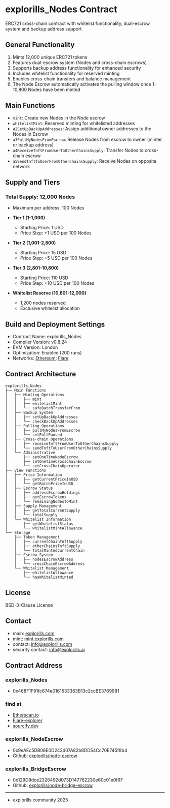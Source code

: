 # explorills_Nodes Contract

ERC721 cross-chain contract with whitelist functionality, dual-escrow system and backup address support

## General Functionality

1. Mints 12,000 unique ERC721 tokens
2. Features dual-escrow system (Nodes and cross-chain escrows)
3. Supports backup address functionality for enhanced security
4. Includes whitelist functionality for reserved minting
5. Enables cross-chain transfers and balance management
6. The Node Escrow automatically activates the pulling window once 1-10,800 Nodes have been minted

## Main Functions

* `mint`: Create new Nodes in the Node escrow
* `whitelistMint`: Reserved minting for whitelisted addresses
* `a2SetUpBackUpAddresses`: Assign additional owner addresses to the Nodes in Escrow
* `a3PullMyNodesFromEscrow`: Release Nodes from escrow to owner (minter or backup address)
* `a4ReceiveTnftFromUserToOtherChainsSupply`: Transfer Nodes to cross-chain escrow
* `a5SendTnftToUserFromOtherChainsSupply`: Receive Nodes on opposite network 

## Supply and Tiers

### Total Supply: 12,000 Nodes

* Maximum per address: 100 Nodes

* **Tier 1 (1-1,000)**
  - Starting Price: 1 USD
  - Price Step: +1 USD per 100 Nodes
* **Tier 2 (1,001-2,800)**
  - Starting Price: 15 USD
  - Price Step: +5 USD per 100 Nodes
* **Tier 3 (2,801-10,800)**
  - Starting Price: 110 USD
  - Price Step: +10 USD per 100 Nodes
* **Whitelist Reserve (10,801-12,000)**
  - 1,200 nodes reserved
  - Exclusive whitelist allocation

## Build and Deployment Settings
* Contract Name: explorills_Nodes
* Compiler Version: v0.8.24
* EVM Version: London
* Optimization: Enabled (200 runs)
* Networks: [Ethereum](https://ethereum.org/en/); [Flare](https://flare.network/)

## Contract Architecture
```
explorills_Nodes
├── Main Functions
│   ├── Minting Operations
│   │   ├── mint
│   │   ├── whitelistMint
│   │   └── safeBatchTransferFrom
│   ├── Backup System
│   │   ├── setUpBackUpAddresses
│   │   └── checkBackUpAddresses
│   ├── Pulling Operations
│   │   ├── pullMyNodesFromEscrow
│   │   └── setPullPaused
│   ├── Cross-chain Operations
│   │   ├── receiveTnftFromUserToOtherChainsSupply
│   │   └── sendTnftToUserFromOtherChainsSupply
│   └── Administrative
│       ├── setOneTimeNodeEscrow
│       ├── setOneTimeCrossChainEscrow
│       └── setCrossChainOperator
├── View Functions
│   ├── Price Information
│   │   ├── getCurrentPriceInUSD
│   │   └── getBatchPriceInUSD
│   ├── Escrow Status
│   │   ├── addressEscrowHoldings
│   │   ├── getEscrowTokens
│   │   └── remainingNodesToMint
│   ├── Supply Management
│   │   ├── getTotalCurrentSupply
│   │   └── totalSupply
│   └── Whitelist Information
│       ├── getWhitelistStatus
│       └── whitelistMintAllowance
└── Storage
    ├── Token Management
    │   ├── currentChainTnftSupply
    │   ├── otherChainsTnftSupply
    │   └── totalMintedCurrentChain
    ├── Escrow System
    │   ├── nodesEscrowAddress
    │   └── crossChainEscrowAddress
    └── Whitelist Management
        ├── whitelistAllowance
        └── hasWhitelistMinted
```

## License

BSD-3-Clause License

## Contact

- main: [explorills.com](https://explorills.com)
- mint: [mint.explorills.com](https://mint.explorills.com)
- contact: info@explorills.com
- security contact: info@explorills.ai

## Contract Address
### explorills_Nodes 
- 0x468F1F91fc674e0161533363B13c2ccBE3769981
### find at
- [Etherscan.io](https://etherscan.io/address/0x468F1F91fc674e0161533363B13c2ccBE3769981#code)
- [Flare-explorer](https://flare-explorer.flare.network/address/0x468F1F91fc674e0161533363B13c2ccBE3769981?tab=contract)
- [sourcify.dev](https://sourcify.dev/#/lookup/0x468F1F91fc674e0161533363B13c2ccBE3769981)

### explorills_NodeEscrow
- 0x9eAEc5DB08E0D243d07A82b8DD54Cc70E745f8b4
- Github: [explorills/node-escrow](https://github.com/explorills/node-escrow/tree/main)

### explorills_BridgeEscrow
- 0x129D9dce2326492d073D147762230e60c01e0f97
- Github: [explorills/node-bridge-escrow](https://github.com/explorills/node-bridge-escrow/tree/main)
---

- explorills community 2025
